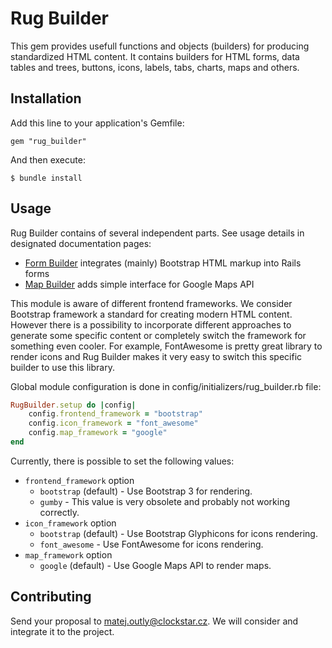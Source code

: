 # Rug Builder

This gem provides usefull functions and objects (builders) for producing standardized HTML content. It contains builders for HTML forms, data tables and trees, buttons, icons, labels, tabs, charts, maps and others.

## Installation

Add this line to your application's Gemfile:

    gem "rug_builder"

And then execute:

    $ bundle install

## Usage

Rug Builder contains of several independent parts. See usage details in designated documentation pages:

- [Form Builder](form_builder.md) integrates (mainly) Bootstrap HTML markup into Rails forms
- [Map Builder](map_builder.md) adds simple interface for Google Maps API

This module is aware of different frontend frameworks. We consider Bootstrap framework a standard for creating modern HTML content. However there is a possibility to incorporate different approaches to generate some specific content or completely switch the framework for something even cooler. For example, FontAwesome is pretty great library to render icons and Rug Builder makes it very easy to switch this specific builder to use this library.

Global module configuration is done in config/initializers/rug_builder.rb file:

```ruby
RugBuilder.setup do |config|
    config.frontend_framework = "bootstrap"
    config.icon_framework = "font_awesome"
    config.map_framework = "google"
end
```

Currently, there is possible to set the following values:

- `frontend_framework` option
  * `bootstrap` (default) - Use Bootstrap 3 for rendering.
  * `gumby` - This value is very obsolete and probably not working correctly.
- `icon_framework` option
  * `bootstrap` (default) - Use Bootstrap Glyphicons for icons rendering.
  * `font_awesome` - Use FontAwesome for icons rendering.
- `map_framework` option
  * `google` (default) - Use Google Maps API to render maps.

## Contributing

Send your proposal to matej.outly@clockstar.cz. We will consider and integrate it to the project.
